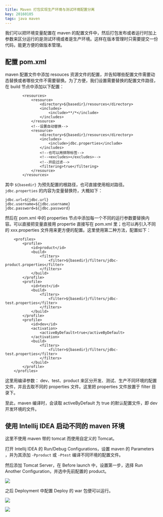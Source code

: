```yaml
---
title: Maven 打包实现生产环境与测试环境配置分离
key: 20160105
tags: java maven
---
```

我们可以把环境变量配置在 maven 的配置文件中，然后打包发布或者运行时加上参数来区分运行的是测试环境或者是生产环境。这样在版本管理时只需要提交一份代码，能更方便的做版本管理。

## 配置 pom.xml

maven 配置文件中添加 resouces 资源文件的配置，并告知哪些配置文件需要动态替换或者哪些文件不需要替换。为了方便，我们设置需要替换的配置文件路径，在 build 节点中添加以下配置：

```
        <resources>
            <resource>
                <directory>${basedir}/resources</directory>
                <includes>
                    <include>**/*</include>
                </includes>
            </resource>
            <!--设置自动替换-->
            <resource>
                <directory>${basedir}/resources</directory>
                <includes>
                    <include>jdbc.properties</include>
                </includes>
                <!--也可以用排除标签-->
                <!--<excludes></excludes>-->
                <!--开启过滤-->
                <filtering>true</filtering>
            </resource>
        </resources>
```

其中 `${basedir}` 为预先配置的根路径，也可直接使用相对路径。 `jdbc.properties` 的内容为变量替换符，大概如下：

```
jdbc.url=${jdbc.url}
jdbc.username=${jdbc.username}
jdbc.password=${jdbc.password}
```

然后在 pom.xml 中的 properties 节点中添加每一个不同的运行参数要替换内容。可以直接把变量直接用 propertie 直接写在 pom.xml 里；也可以再引入不同的 xxx.properties 文件用来更方便的配置。这里使用第二种方法，配置如下：

```
    <profiles>
        <profile>
            <id>product</id>
            <build>
                <filters>
                    <filter>${basedir}/filters/jdbc-product.properties</filter>
                </filters>
            </build>
        </profile>
        <profile>
            <id>test</id>
            <build>
                <filters>
                    <filter>${basedir}/filters/jdbc-test.properties</filter>
                </filters>
            </build>
        </profile>
        <profile>
            <id>dev</id>
            <activation>
                <activeByDefault>true</activeByDefault>
            </activation>
            <build>
                <filters>
                    <filter>${basedir}/filters/jdbc-test.properties</filter>
                </filters>
            </build>
        </profile>
    </profiles>
```

这里用编译参数： dev、test、product 来区分开发、测试、生产不同环境的配置文件，并且去取不同的 properties 文件。这里把 properties 文件放置于 filter 目录下。

至此，maven 编译时，会读取 activeByDefault 为 true 的默认配置文件，即 dev 开发环境的文件。

## 使用 Intellij IDEA 启动不同的 maven 环境

这里不使用 maven 带的 tomcat 而使用自定义的 Tomcat。

打开 Intellij IDEA 的 Run/Debug Configurations，设置 maven 的 Parameters ，并为其添加 `-Pproduct` 或 `-Ptest` 编译不同环境的配置文件。

然后添加 Tomcat Server，在 Before launch 中，设置第一步，选择 Run Another Configuration，并选中先前配置的 product。

![](http://www.ixiaozhi.com/content/images/2016/01/A49B1B41-B9C0-44FC-87BB-5011638C817E.png)

之后 Deployment 中配置 Deploy 的 war 包便可以运行。

![](http://www.ixiaozhi.com/content/images/2016/01/2D824006-F547-4207-BD0A-86ECEBE08E50.png)

![](http://www.ixiaozhi.com/content/images/2016/01/31CFEDD7-C730-48DB-86D2-80665AF278AF.png)
